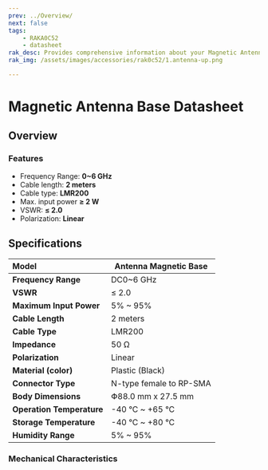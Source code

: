 ```yaml
---
prev: ../Overview/
next: false
tags:
    - RAKA0C52
    - datasheet
rak_desc: Provides comprehensive information about your Magnetic Antenna Base to help you use it. This information includes technical specifications and characteristics.
rak_img: /assets/images/accessories/rak0c52/1.antenna-up.png

---
```


# Magnetic Antenna Base Datasheet

## Overview

### Features

-   Frequency Range: **0~6&nbsp;GHz**
-   Cable length: **2 meters**
-   Cable type: **LMR200**
-   Max. input power **≥ 2&nbsp;W**
-   VSWR: **≤ 2.0**
-   Polarization: **Linear**


<rk-img
  src="/assets/images/accessories/rak0c52/1.antenna-up.png"
  width="40%"
  caption="Magnetic Antenna Base Overview"
/>

<rk-img
  src="/assets/images/accessories/rak0c52/2.antenna-front.png"
  width="40%"
  caption="Magnetic Antenna Base Front View"
/>

## Specifications


| Model                     | Antenna Magnetic Base        |
| :------------------------ | ---------------------------- |
| **Frequency Range**       | DC0~6&nbsp;GHz               |
| **VSWR**                  | ≤ 2.0                        |
| **Maximum Input Power**   | 5% ~ 95%                     |
| **Cable Length**          | 2 meters                     |
| **Cable Type**            | LMR200                       |
| **Impedance**             | 50&nbsp;Ω                    |
| **Polarization**          | Linear                       |
| **Material (color)**      | Plastic (Black)              |
| **Connector Type**        | N-type female to RP-SMA      |
| **Body Dimensions**       | Փ88.0&nbsp;mm x 27.5&nbsp;mm |
| **Operation Temperature** | -40&nbsp;°C ~ +65&nbsp;°C    |
| **Storage Temperature**   | -40&nbsp;°C ~ +80&nbsp;°C    |
| **Humidity Range**        | 5% ~ 95%                     |


### Mechanical Characteristics

<rk-img
  src="/assets/images/accessories/rak0c52/3.base-dimension.png"
  width="80%"
  caption="Magnetic Antenna Base Mechanical Specifications"
/>